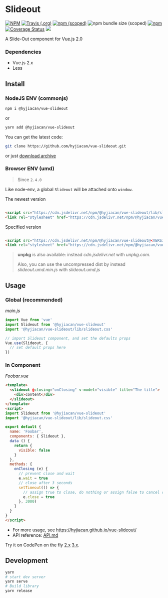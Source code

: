 # Slideout

[![NPM](https://img.shields.io/npm/l/@hyjiacan/vue-slideout?style=flat-square)](https://github.com/hyjiacan/vue-slideout/blob/master/LICENSE)
[![Travis (.org)](https://img.shields.io/travis/hyjiacan/vue-slideout?style=flat-square)](https://www.travis-ci.org/hyjiacan/vue-slideout)
[![npm (scoped)](https://img.shields.io/npm/v/@hyjiacan/vue-slideout?style=flat-square)](https://www.npmjs.com/package/@hyjiacan/vue-slideout)
![npm bundle size (scoped)](https://img.shields.io/bundlephobia/min/@hyjiacan/vue-slideout?style=flat-square)
[![npm](https://img.shields.io/npm/dm/@hyjiacan/vue-slideout?style=flat-square)](https://npmcharts.com/compare/@hyjiacan/vue-slideout?minimal=true)
[![Coverage Status](https://coveralls.io/repos/github/hyjiacan/vue-slideout/badge.svg?branch=master)](https://coveralls.io/github/hyjiacan/vue-slideout?branch=master)
[![](https://data.jsdelivr.com/v1/package/npm/@hyjiacan/vue-slideout/badge)](https://www.jsdelivr.com/package/npm/@hyjiacan/vue-slideout)

A Slide-Out component for Vue.js 2.0

### Dependencies

- Vue.js 2.x
- Less

## Install

### NodeJS ENV (commonjs)

```bash
npm i @hyjiacan/vue-slideout
```

or

```bash
yarn add @hyjiacan/vue-slideout
```

You can get the latest code:

```bash
git clone https://github.com/hyjiacan/vue-slideout.git
```

or just [download archive](https://github.com/hyjiacan/vue-slideout/archive/master.zip)

### Browser ENV (umd)

> Since `2.4.0`

Like node-env, a global `Slideout` will be attached onto `window`.

The newest version

```html

<script src="https://cdn.jsdelivr.net/npm/@hyjiacan/vue-slideout/lib/slideout.umd.min.js"></script>
<link rel="stylesheet" href="https://cdn.jsdelivr.net/npm/@hyjiacan/vue-slideout/lib/slideout.css"/>
```

Specified version

```html

<script src="https://cdn.jsdelivr.net/npm/@hyjiacan/vue-slideout@<VERSION>/lib/slideout.umd.min.js"></script>
<link rel="stylesheet" href="https://cdn.jsdelivr.net/npm/@hyjiacan/vue-slideout@<VERSION>/lib/slideout.css"/>
```

> **unpkg** is also available: instead *cdn.jsdelivr.net* with *unpkg.com*.
>
> Also, you can use the uncompressed dist by instead *slideout.umd.min.js* with *slideout.umd.js*

## Usage

### Global (recommended)

*main.js*

```javascript
import Vue from 'vue'
import Slideout from '@hyjiacan/vue-slideout'
import '@hyjiacan/vue-slideout/lib/slideout.css'

// import Slideout component, and set the defaults props
Vue.use(Slideout, {
  // set default props here
})
```

### In Component

*Foobar.vue*

```html
<template>
  <slideout @closing="onClosing" v-model="visible" title="The title">
    <div>content</div>
  </slideout>
</template>
<script>
import Slideout from '@hyjiacan/vue-slideout'
import '@hyjiacan/vue-slideout/lib/slideout.css'

export default {
  name: 'Foobar',
  components: { Slideout },
  data () {
    return {
      visible: false
    }
  },
  methods: {
    onClosing (e) {
      // prevent close and wait
      e.wait = true
      // close after 3 seconds
      setTimeout(() => {
        // assign true to close, do nothing or assign false to cancel close.
        e.close = true
      }, 3000)
    }
  }
}
</script>
```

- For more usage, see https://hyjiacan.github.io/vue-slideout/
- API reference: [API.md](./API.md)

Try it on CodePen on the fly [2.x](https://codepen.io/hyjiacan/pen/YzGVRvR) [3.x](https://codepen.io/hyjiacan/pen/LYRZONE).

## Development

```bash
yarn
# start dev server
yarn serve
# Build library
yarn release
```
